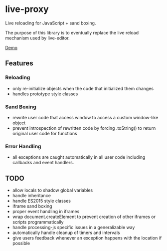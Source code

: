 # live-proxy

Live reloading for JavaScript + sand boxing.

The purpose of this library is to eventually replace the live reload mechanism
used by live-editor.

[Demo](https://kevinbarabash.github.io/live-proxy)

## Features

### Reloading

- only re-initialize objects when the code that initialized them changes
- handles prototype style classes

### Sand Boxing

- rewrite user code that access window to access a custom window-like object
- prevent introspection of rewritten code by forcing .toString() to return 
  original user code for functions

### Error Handling

- all exceptions are caught automatically in all user code including callbacks 
  and event handlers.

## TODO

- allow locals to shadow global variables
- handle inheritance
- handle ES2015 style classes
- iframe sand boxing
- proper event handling in iframes
- wrap document.createElement to prevent creation of other iframes or scripts
  programmatically
- handle processing-js specific issues in a generalizable way
- automatically handle cleanup of timers and intervals
- give users feedback whenever an exception happens with the location if possible
